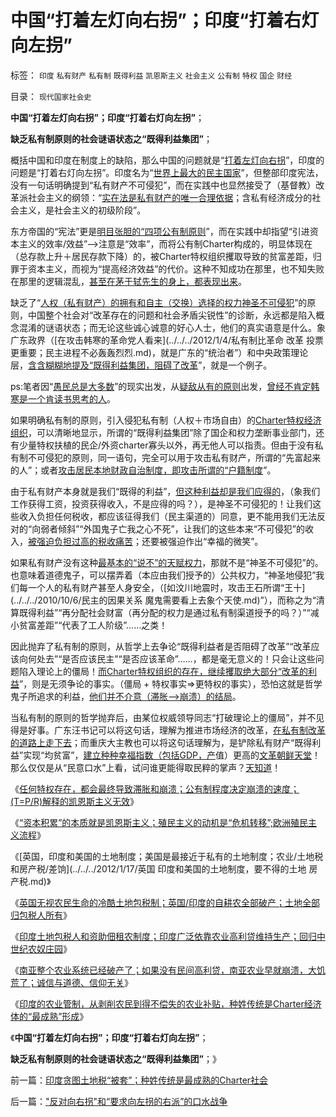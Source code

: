 # 中国“打着左灯向右拐”；印度“打着右灯向左拐”

标签： `印度` `私有财产` `私有制` `既得利益` `凯恩斯主义` `社会主义` `公有制` `特权` `国企` `财经` 

目录： `现代国家社会史`

**中国“打着左灯向右拐”；印度“打着右灯向左拐”**；

**缺乏私有制原则的社会谜语状态之“既得利益集团”**；



概括中国和印度在制度上的缺陷，那么中国的问题就是“[打着左灯向右拐](../../../2011/11/3/“私有财产不可侵犯”应尽快入宪.md)”，印度的问题是“打着右灯向左拐”。印度名为“[世界上最大的民主国家](../../../2011/1/7/印度的“西方式民主”虚有其表.md)”，但整部印度宪法，没有一句话明确提到“私有财产不可侵犯”，而在实践中也显然接受了（基督教）改革派社会主义的纲领：“[实在法是私有财产的唯一合理依据](../../../2011/10/7/没有私有制就无所谓民主！基督教通往奴役之路的命运！.md)；含私有经济成分的社会主义，是社会主义的初级阶段”。

东方帝国的“宪法”更是[明目张胆的“四项公有制原则](../../../2011/5/17/人类发展从公有制走向私有制.md)”，而在实践中却指望“引进资本主义的效率/效益”——>注意是“效率”，而将公有制Charter构成的，明显体现在（总存款上升＋居民存款下降）的，被Charter特权组织攫取导致的贫富差距，归罪于资本主义，而视为“提高经济效益”的代价。这种不知成功在那里，也不知失败在那里的逻辑混乱，[甚至在茅于轼先生的身上，都表现出来](../../../2010/8/20/公私不分就是公有制.md)。

缺乏了“[人权（私有财产）的拥有和自主（交换）选择的权力神圣不可侵犯](../../../2010/5/17/人权是识别极左伪装的金标准.md)”的原则，中国整个社会对“改革存在的问题和社会矛盾尖锐性”的诊断，永远都是陷入概念混淆的谜语状态；而无论这些诚心诚意的好心人士，他们的真实语意是什么。象广东政界（[在攻击韩寒的革命党人看来](../../../2012/1/4/私有制比革命 改革 投票更重要；民主进程不必轰轰烈烈.md)，就是广东的“统治者”）和中央政策理论层，[含含糊糊地提及“既得利益集团，阻碍了改革](../../../2009/8/28/已得利益者不是敌人而是盟友！.md)”，就是一个例子。

ps:笔者因“[愚民总是大多数](../../../2012/1/3/阿罗定理“愚民总是大多数”与民主素质无关.md)”的现实出发，从[疑敌从有的原则](../../../2010/10/14/“敌人的敌人”不一定是朋友;意识形态都是敌人；.md)出发，[曾经不肯定韩寒是一个肯读书思考的人](../../../2010/6/1/民主不需要牺牲任何人的合法利益.md)。

如果明确私有制的原则，引入侵犯私有制（人权＋市场自由）的[Charter特权经济组织](../../../2012/1/16/凯恩斯主义不是万恶之源；公有制charter是万恶之源.md)，可以清晰地显示，所谓的“既得利益集团”除了国企和权力垄断事业部门，还有少量特权扶植的民企/外资charter寡头以外，再无他人可以指责。但由于没有私有制不可侵犯的原则，同一语句，完全可以用于攻击私有财产，所谓的“先富起来的人”；或者[攻击居民本地财政自治制度，即攻击所谓的“户籍制度](../../../2012/1/17/“废除户籍(自治)制度＋高房价限制移民”恶毒在那里？.md)”。

由于私有财产本身就是我们“既得的利益”，[但这种利益却是我们应得的](../../../2010/4/24/让老百姓有权分享经济的发展成果.md)，（象我们工作获得工资，投资获得收入，不是应得的吗？），是神圣不可侵犯的！让我们这些收入负担任何税收，都应该征得我们（民主渠道的）同意，更不能用我们无法反对的“向弱者倾斜”“外国鬼子亡我之心不死”，让我们的这些本来“不可侵犯”的收入，[被强迫负担过高的税收痛苦](../../../2011/9/22/公有制不收税，没有税负痛苦.md)；还要被强迫作出“幸福的微笑”。

如果私有财产没有这种[最基本的“说不”的天赋权力](../../../2009/10/17/人权是经济学概念.md)，那就不是“神圣不可侵犯”的。也意味着道德鬼子，可以摆弄着（本应由我们授予的）公共权力，“神圣地侵犯”我们每一个人的私有财产甚至人身安全，（[如汶川地震时，攻击王石所谓“王十](../../../2010/10/6/民主的因果关系 魔鬼需要看上去象个天使.md)”），而称之为“清算既得利益”“再分配社会财富（再分配的权力是通过私有制渠道授予的吗？）”“减小贫富差距”“代表了工人阶级”……之类！

因此抛弃了私有制的原则，从哲学上去争论“既得利益者是否阻碍了改革”“改革应该向何处去”“是否应该民主”“是否应该革命”……，都是毫无意义的！只会让这些问题陷入理论上的僵局！[而Charter特权组织的存在，继续攫取绝大部分“改革的利益](../../../2012/1/16/改革的利益绝大部分被Charter特权组织攫取；“腐败”推动了Charter经济体增长.md)”，则是无须争论的事实。（僵局 +
特权事实=>更特权的事实），恐怕这就是哲学鬼子所追求的利益，[他们并不介意（滞胀—>崩溃）的结局](../../../2012/1/16/凯恩斯主义作用于Charter经济体的机理和滞胀的公式.md)。

当私有制的原则的哲学抛弃后，由某位权威领导同志“打破理论上的僵局”，并不见得是好事。广东汪书记可以将这句话，理解为推进市场经济的改革，[在私有制改革的道路上走下去](../../../2010/10/1/拨乱反正就会有“失去的几十年”——&gt;比亡国强！.md)；而重庆大主教也可以将这句话理解为，是铲除私有财产“既得利益”实现“均贫富”，[建立种种幸福指数（包括GDP，产](../../../2011/12/30/特色数字定律，美式数字的自私自利.md)值）更高的[文革朝鲜天堂](../../../2010/6/24/支持朝鲜得到了什么？失去了什么？多大的代价？.md)！那么仅仅是从“民意口水”上看，试问谁更能得取民粹的掌声？[天知道](../../../2012/1/2/愚民三步曲和三层次的愚民：“文过饰非，虚拟正义，以邻为壑”.md)！

《[任何特权存在，都会最终导致滞胀和崩溃；公有制程度决定崩溃的速度；(T=P/R)解释的凯恩斯主义无效](../../../2012/1/16/凯恩斯主义作用于Charter经济体的机理和滞胀的公式.md)》

《[“资本积累”的本质就是凯恩斯主义；殖民主义的动机是“危机转移”;欧洲殖民主义流程](../../../2012/1/17/“资本积累”本质就是凯恩斯主义;欧洲殖民主义流程.md)》

《[英国，印度和美国的土地制度；美国是最接近于私有的土地制度；农业/土地税和房产税/差饷](../../../2012/1/17/英国 印度和美国的土地制度，要不得的土地 房产税.md)》

《[英国无视农民生命的冷酷土地包税制；英国/印度的自耕农全部破产；土地全部归包税人所有](../../../2012/1/17/英国无视农民生命的冷酷的级差地租包税制；.md)》

《[印度土地包税人和资助佃租农制度；印度广泛依靠农业高利贷维持生产；回归中世纪农奴庄园](../../../2012/1/17/印度土地包税人和资助佃租农制度；回归中世纪农奴庄园.md)》

《[南亚整个农业系统已经破产了；如果没有民间高利贷，南亚农业早就崩溃，大饥荒了；诚信与道德、信仰无关](../../../2012/1/18/印度农业已经破产，没有高利贷，农业已经崩溃.md)》

《[印度的农业管制，从剥削农民到得不偿失的农业补贴，种姓传统是Charter经济体的“最成熟”形成](../../../2012/1/18/印度农业已经破产，没有高利贷，农业已经崩溃.md)》

《**中国“打着左灯向右拐”；印度“打着右灯向左拐”**；

**缺乏私有制原则的社会谜语状态之“既得利益集团”**；》



前一篇：[印度贪图土地税“被套”；种姓传统是最成熟的Charter社会](../../../2012/1/18/印度贪图土地税“被套”；种姓传统是最成熟的Charter社会.md)

后一篇：[&quot;反对向右拐&quot;和“要求向左拐的右派”的口水战争](../../../2012/1/18/&quot;反对向右拐&quot;和“要求向左拐的右派”的口水战争.md)